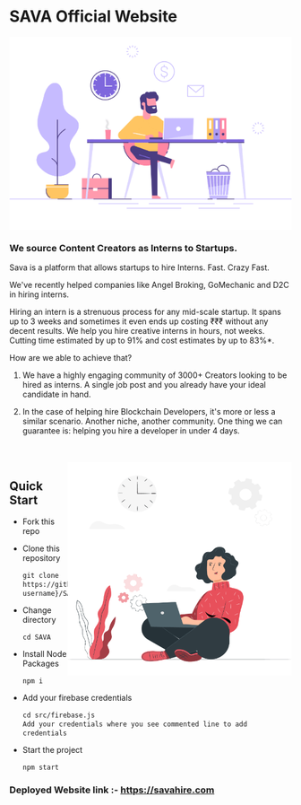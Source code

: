 # SAVA Official Website

<p align="center">
<img src="public\assests\images\github-1.gif" align= "center"/>
</p>

### We source Content Creators as Interns to Startups.

Sava is a platform that allows startups to hire Interns. Fast. Crazy Fast.

We've recently helped companies like Angel Broking, GoMechanic and D2C in hiring interns.

Hiring an intern is a strenuous process for any mid-scale startup. It spans up to 3 weeks and sometimes it even ends up costing ₹₹₹ without any decent results.
We help you hire creative interns in hours, not weeks. Cutting time estimated by up to 91% and cost estimates by up to 83%*.

How are we able to achieve that?
1. We have a highly engaging community of 3000+ Creators looking to be hired as interns. A single job post and you already have your ideal candidate in hand.

2. In the case of helping hire Blockchain Developers, it's more or less a similar scenario. Another niche, another community. One thing we can guarantee is: helping you hire a developer in under 4 days.

<br>
<br>
<img align="right" src="public\assests\images\github-2.gif" width = "400" height = "380">

## Quick Start

- Fork this repo

- Clone this repository

      git clone https://github.com/{your-username}/SAVA.git

- Change directory

      cd SAVA

      
- Install Node Packages

      npm i

- Add your firebase credentials

      cd src/firebase.js
      Add your credentials where you see commented line to add credentials

- Start the project

      npm start


### Deployed Website link :- https://savahire.com